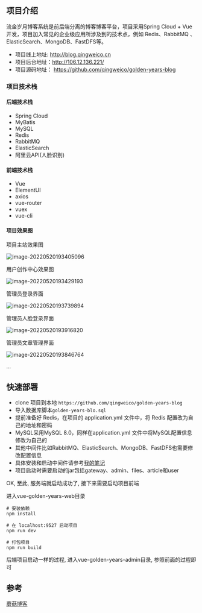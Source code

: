 ## 项目介绍

流金岁月博客系统是前后端分离的博客博客平台，项目采用Spring Cloud + Vue 开发，项目加入常见的企业级应用所涉及到的技术点，例如 Redis、RabbitMQ 、ElasticSearch、MongoDB、FastDFS等。

- 项目线上地址: http://blog.qingweico.cn
- 项目后台地址：http://106.12.136.221/
- 项目源码地址： https://github.com/qingweico/golden-years-blog

### 项目技术栈

#### 后端技术栈

- Spring Cloud
- MyBatis
- MySQL
- Redis
- RabbitMQ
- ElasticSearch
- 阿里云API(人脸识别)

#### 前端技术栈

- Vue
- ElementUI
- axios
- vue-router
- vuex
- vue-cli

#### 项目效果图

项目主站效果图

![image-20220520193405096](https://cdn.qingweico.cn/image-20220520193405096.png)

用户创作中心效果图

![image-20220520193429193](https://cdn.qingweico.cn/image-20220520193429193.png)

管理员登录界面

![image-20220520193739894](https://cdn.qingweico.cn/image-20220520193739894.png)

管理员人脸登录界面

![image-20220520193916820](https://cdn.qingweico.cn/image-20220520193916820.png)

管理员文章管理界面

![image-20220520193846764](https://cdn.qingweico.cn/image-20220520193846764.png)

...

## 快速部署

- clone 项目到本地 `https://github.com/qingweico/golden-years-blog`
- 导入数据库脚本`golden-years-blo.sql`
- 提前准备好 Redis，在项目的 application.yml 文件中，将 Redis 配置改为自己的地址和密码
- MySQL采用MySQL 8.0，同样在application.yml 文件中将MySQL配置信息修改为自己的
- 其他中间件比如RabbitMQ、ElasticSearch、MongoDB、FastDFS也需要修改配置信息
- 具体安装和启动中间件请参考[我的笔记](https://github.com/qingweico/back-end-notes)
- 项目启动时需要启动的jar包括gateway、admin、files、article和user

OK, 至此, 服务端就启动成功了, 接下来需要启动项目前端

进入vue-golden-years-web目录

```shell
# 安装依赖
npm install

# 在 localhost:9527 启动项目
npm run dev

# 打包项目
npm run build
```

后端项目启动一样的过程, 进入vue-golden-years-admin目录, 参照前面的过程即可

## 参考

[蘑菇博客](https://gitee.com/moxi159753/mogu_blog_v2?_from=gitee_search)